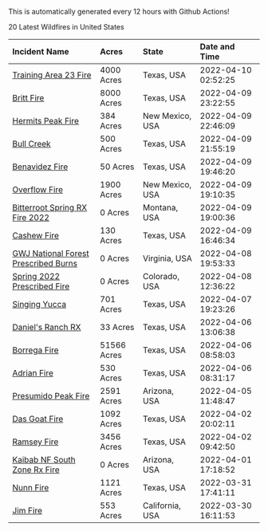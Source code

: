 This is automatically generated every 12 hours with Github Actions!

20 Latest Wildfires in United States

 | Incident Name | Acres | State | Date and Time |
|:---|:---|:---|:---|
| [Training Area 23 Fire](https://inciweb.nwcg.gov/incident/8057/) | 4000 Acres | Texas, USA | 2022-04-10 02:52:25 |
| [Britt Fire](https://inciweb.nwcg.gov/incident/8051/) | 8000 Acres | Texas, USA | 2022-04-09 23:22:55 |
| [Hermits Peak Fire](https://inciweb.nwcg.gov/incident/8049/) | 384 Acres | New Mexico, USA | 2022-04-09 22:46:09 |
| [Bull Creek](https://inciweb.nwcg.gov/incident/8056/) | 500 Acres | Texas, USA | 2022-04-09 21:55:19 |
| [Benavidez Fire](https://inciweb.nwcg.gov/incident/8054/) | 50 Acres | Texas, USA | 2022-04-09 19:46:20 |
| [Overflow Fire](https://inciweb.nwcg.gov/incident/8053/) | 1900 Acres | New Mexico, USA | 2022-04-09 19:10:35 |
| [Bitterroot Spring RX Fire 2022](https://inciweb.nwcg.gov/incident/8024/) | 0 Acres | Montana, USA | 2022-04-09 19:00:36 |
| [Cashew Fire ](https://inciweb.nwcg.gov/incident/8055/) | 130 Acres | Texas, USA | 2022-04-09 16:46:34 |
| [GWJ National Forest Prescribed Burns](https://inciweb.nwcg.gov/incident/7945/) | 0 Acres | Virginia, USA | 2022-04-08 19:53:33 |
| [Spring 2022 Prescribed Fire](https://inciweb.nwcg.gov/incident/7992/) | 0 Acres | Colorado, USA | 2022-04-08 12:36:22 |
| [Singing Yucca](https://inciweb.nwcg.gov/incident/8050/) | 701 Acres | Texas, USA | 2022-04-07 19:23:26 |
| [Daniel's Ranch RX](https://inciweb.nwcg.gov/incident/8048/) | 33 Acres | Texas, USA | 2022-04-06 13:06:38 |
| [Borrega Fire](https://inciweb.nwcg.gov/incident/8043/) | 51566 Acres | Texas, USA | 2022-04-06 08:58:03 |
| [Adrian Fire](https://inciweb.nwcg.gov/incident/8047/) | 530 Acres | Texas, USA | 2022-04-06 08:31:17 |
| [Presumido Peak Fire](https://inciweb.nwcg.gov/incident/8036/) | 2591 Acres | Arizona, USA | 2022-04-05 11:48:47 |
| [Das Goat Fire](https://inciweb.nwcg.gov/incident/8030/) | 1092 Acres | Texas, USA | 2022-04-02 20:02:11 |
| [Ramsey Fire](https://inciweb.nwcg.gov/incident/8020/) | 3456 Acres | Texas, USA | 2022-04-02 09:42:50 |
| [Kaibab NF South Zone Rx Fire](https://inciweb.nwcg.gov/incident/5922/) | 0 Acres | Arizona, USA | 2022-04-01 17:18:52 |
| [Nunn Fire](https://inciweb.nwcg.gov/incident/8038/) | 1121 Acres | Texas, USA | 2022-03-31 17:41:11 |
| [Jim Fire](https://inciweb.nwcg.gov/incident/7987/) | 553 Acres | California, USA | 2022-03-30 16:11:53 |
